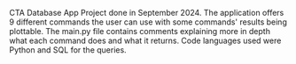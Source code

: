 CTA Database App Project done in September 2024.
The application offers 9 different commands the user can use with some commands' results being plottable.
The main.py file contains comments explaining more in depth what each command does and what it returns.
Code languages used were Python and SQL for the queries.
